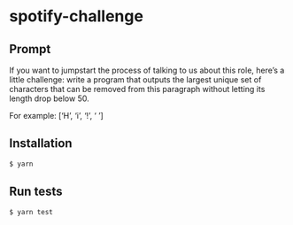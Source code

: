 # spotify-challenge

## Prompt
If you want to jumpstart the process of talking to us about this role, here’s a little challenge: write a program that outputs the largest unique set of characters that can be removed from this paragraph without letting its length drop below 50.

For example: [‘H’, ‘i’, ‘!’, ‘ ’]

## Installation
```bash
$ yarn
```

## Run tests
```bash
$ yarn test
```
